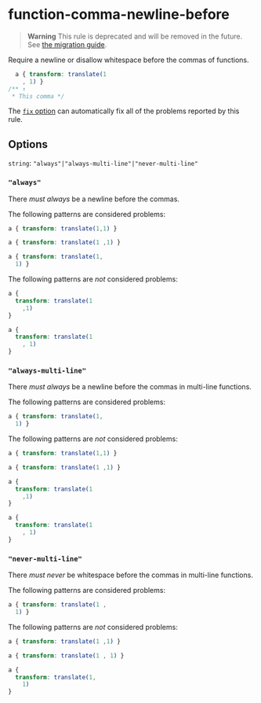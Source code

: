 # function-comma-newline-before

> **Warning** This rule is deprecated and will be removed in the future. See [the migration guide](https://github.com/stylelint/stylelint/tree/15.9.0/docs/migration-guide/to-15.md).

Require a newline or disallow whitespace before the commas of functions.

<!-- prettier-ignore -->
```css
  a { transform: translate(1
    , 1) }
/** ↑
 * This comma */
```

The [`fix` option](https://github.com/stylelint/stylelint/tree/15.9.0/docs/user-guide/options.md#fix) can automatically fix all of the problems reported by this rule.

## Options

`string`: `"always"|"always-multi-line"|"never-multi-line"`

### `"always"`

There _must always_ be a newline before the commas.

The following patterns are considered problems:

<!-- prettier-ignore -->
```css
a { transform: translate(1,1) }
```

<!-- prettier-ignore -->
```css
a { transform: translate(1 ,1) }
```

<!-- prettier-ignore -->
```css
a { transform: translate(1,
  1) }
```

The following patterns are _not_ considered problems:

<!-- prettier-ignore -->
```css
a {
  transform: translate(1
    ,1)
}
```

<!-- prettier-ignore -->
```css
a {
  transform: translate(1
    , 1)
}
```

### `"always-multi-line"`

There _must always_ be a newline before the commas in multi-line functions.

The following patterns are considered problems:

<!-- prettier-ignore -->
```css
a { transform: translate(1,
  1) }
```

The following patterns are _not_ considered problems:

<!-- prettier-ignore -->
```css
a { transform: translate(1,1) }
```

<!-- prettier-ignore -->
```css
a { transform: translate(1 ,1) }
```

<!-- prettier-ignore -->
```css
a {
  transform: translate(1
    ,1)
}
```

<!-- prettier-ignore -->
```css
a {
  transform: translate(1
    , 1)
}
```

### `"never-multi-line"`

There _must never_ be whitespace before the commas in multi-line functions.

The following patterns are considered problems:

<!-- prettier-ignore -->
```css
a { transform: translate(1 ,
  1) }
```

The following patterns are _not_ considered problems:

<!-- prettier-ignore -->
```css
a { transform: translate(1 ,1) }
```

<!-- prettier-ignore -->
```css
a { transform: translate(1 , 1) }
```

<!-- prettier-ignore -->
```css
a {
  transform: translate(1,
    1)
}
```
